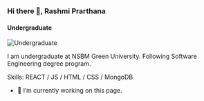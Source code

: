 ### Hi there 👋, Rashmi Prarthana
#### Undergraduate
![Undergraduate](https://arturssmirnovs.github.io/github-profile-readme-generator/images/banner.png)

I am undergraduate at NSBM Green University. Following Software Engineering degree program. 

Skills:  REACT / JS / HTML / CSS / MongoDB

- 🔭 I’m currently working on this page. 





